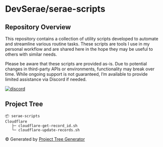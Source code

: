 # DevSerae/serae-scripts

## Repository Overview

This repository contains a collection of utility scripts developed to automate and streamline various routine tasks. These scripts are tools I use in my personal workflow and are shared here in the hope they may be useful to others with similar needs.

Please be aware that these scripts are provided as-is. Due to potential changes in third-party APIs or environments, functionality may break over time. While ongoing support is not guaranteed, I’m available to provide limited assistance via Discord if needed.

[![discord](https://img.shields.io/badge/Discord-Contact%20Me-violet?logo=discord&logoColor=white)](https://discordapp.com/users/475740932860542976)

## Project Tree

```text
📦 serae-scripts
Cloudflare
   ├─ cloudflare-get-record_id.sh
   └─ cloudflare-update-records.sh
```

© Generated by [Project Tree Generator](https://woochanleee.github.io/project-tree-generator)